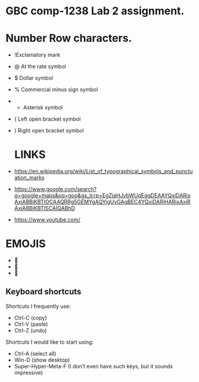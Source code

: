 # GBC comp-1238 Lab 2 assignment.
# Number Row characters.
- !Exclamatory mark
- @ At the rate symbol
- $ Dollar symbol
- % 	Commercial minus sign symbol
- + Asterisk symbol
- ( Left open bracket symbol
- ) Right open bracket symbol

  # LINKS
-  https://en.wikipedia.org/wiki/List_of_typographical_symbols_and_punctuation_marks
-  https://www.google.com/search?q=google+maps&oq=goo&gs_lcrp=EgZjaHJvbWUqEggDEAAYQxiDARixAxiABBiKBTIOCAAQRRg5GEMYgAQYigUyGAgBEC4YQxiDARjHARixAxjRAxiABBiKBTISCAIQABhD
-  https://www.youtube.com/




# EMOJIS
- 👋
- 🙌
- 🤗

## Keyboard shortcuts
Shortcuts I frequently use: 
- Ctrl-C (copy)
- Ctrl-V (paste)
- Ctrl-Z (undo)

Shortcuts I would like to start using: 
- Ctrl-A (select all)
- Win-D (show desktop)
- Super-Hyper-Meta-F (I don’t even have such keys, but it sounds impressive)